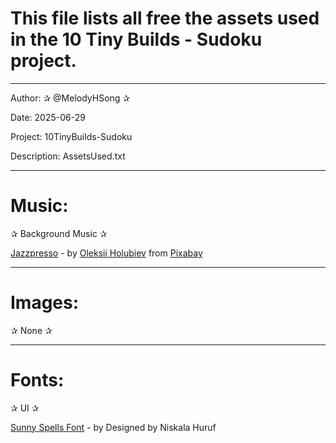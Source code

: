 # This file lists all free the assets used in the 10 Tiny Builds - Sudoku project.

---

Author: ✰ @MelodyHSong ✰

Date: 2025-06-29

Project: 10TinyBuilds-Sudoku

Description: AssetsUsed.txt

---

# Music:

✰ Background Music ✰

<a href="https://pixabay.com/users/pineapplemusic-38480938/?utm_source=link-attribution&utm_medium=referral&utm_campaign=music&utm_content=232082](https://pixabay.com/music/modern-jazz-jazzpresso-232082/)">Jazzpresso</a> - by <a href="https://pixabay.com/users/pineapplemusic-38480938/?utm_source=link-attribution&utm_medium=referral&utm_campaign=music&utm_content=232082">Oleksii Holubiev</a>  from <a href="https://pixabay.com/music//?utm_source=link-attribution&utm_medium=referral&utm_campaign=music&utm_content=232082">Pixabay</a>

---

# Images:

✰ None ✰

---

# Fonts:

✰ UI ✰

<a href="https://www.fontspace.com/sunny-spells-font-f68393">Sunny Spells Font</a> - by Designed by Niskala Huruf

